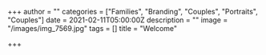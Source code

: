 +++
author = ""
categories = ["Families", "Branding", "Couples", "Portraits", "Couples"]
date = 2021-02-11T05:00:00Z
description = ""
image = "/images/img_7569.jpg"
tags = []
title = "Welcome"

+++
